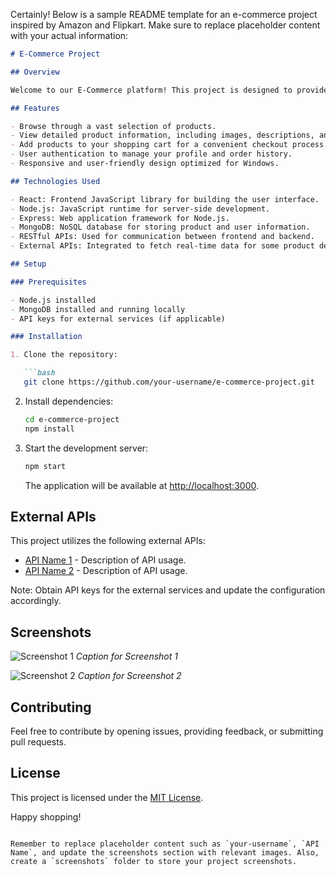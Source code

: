 Certainly! Below is a sample README template for an e-commerce project inspired by Amazon and Flipkart. Make sure to replace placeholder content with your actual information:

```markdown
# E-Commerce Project

## Overview

Welcome to our E-Commerce platform! This project is designed to provide a seamless online shopping experience similar to Amazon and Flipkart. We offer a wide range of products and a user-friendly interface.

## Features

- Browse through a vast selection of products.
- View detailed product information, including images, descriptions, and prices.
- Add products to your shopping cart for a convenient checkout process.
- User authentication to manage your profile and order history.
- Responsive and user-friendly design optimized for Windows.

## Technologies Used

- React: Frontend JavaScript library for building the user interface.
- Node.js: JavaScript runtime for server-side development.
- Express: Web application framework for Node.js.
- MongoDB: NoSQL database for storing product and user information.
- RESTful APIs: Used for communication between frontend and backend.
- External APIs: Integrated to fetch real-time data for some product details.

## Setup

### Prerequisites

- Node.js installed
- MongoDB installed and running locally
- API keys for external services (if applicable)

### Installation

1. Clone the repository:

   ```bash
   git clone https://github.com/your-username/e-commerce-project.git
   ```

2. Install dependencies:

   ```bash
   cd e-commerce-project
   npm install
   ```

3. Start the development server:

   ```bash
   npm start
   ```

   The application will be available at [http://localhost:3000](http://localhost:3000).

## External APIs

This project utilizes the following external APIs:

- [API Name 1](#) - Description of API usage.
- [API Name 2](#) - Description of API usage.

Note: Obtain API keys for the external services and update the configuration accordingly.

## Screenshots

![Screenshot 1](./screenshots/screenshot1.png)
*Caption for Screenshot 1*

![Screenshot 2](./screenshots/screenshot2.png)
*Caption for Screenshot 2*

## Contributing

Feel free to contribute by opening issues, providing feedback, or submitting pull requests.

## License

This project is licensed under the [MIT License](LICENSE).

Happy shopping!
```

Remember to replace placeholder content such as `your-username`, `API Name`, and update the screenshots section with relevant images. Also, create a `screenshots` folder to store your project screenshots.
